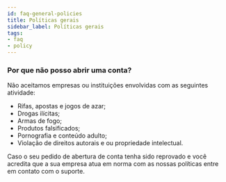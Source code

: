 ```yaml
---
id: faq-general-policies
title: Políticas gerais
sidebar_label: Políticas gerais
tags:
- faq
- policy
---
```


### Por que não posso abrir uma conta?

Não aceitamos empresas ou instituições envolvidas com as seguintes atividade:

- Rifas, apostas e jogos de azar;
- Drogas ilícitas;
- Armas de fogo;
- Produtos falsificados;
- Pornografia e conteúdo adulto;
- Violação de direitos autorais e ou propriedade intelectual.

Caso o seu pedido de abertura de conta tenha sido reprovado e você acredita que a sua empresa atua em norma com as nossas políticas entre em contato com o suporte.